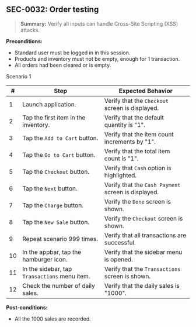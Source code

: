 ## **SEC-0032:** Order testing  

> **Summary:** Verify all inputs can handle Cross-Site Scripting (XSS) attacks.  <br>

**Preconditions:** 
 - Standard user must be logged in in this session.  
 - Products and inventory must not be empty, enough for 1 transaction.  
 - All orders had been cleared or is empty.  

Scenario 1 

 | \# | Step | Expected Behavior | 
 |----|------|-------------------| 
 |  1 | Launch application.                    | Verify that the `Checkout` screen is displayed. | 
 |  2 | Tap the first item in the inventory.   | Verify that the default quantity is "1". | 
 |  3 | Tap the `Add to Cart` button.          | Verify that the item count increments by "1". | 
 |  4 | Tap the `Go to Cart` button.           | Verify that the total item count is "1". | 
 |  5 | Tap the `Checkout` button.             | Verify that `Cash` option is highlighted.  | 
 |  6 | Tap the `Next` button.                 | Verify that the `Cash Payment` screen is displayed. | 
 |  7 | Tap the `Charge` button.               | Verify the `Done` screen is shown. | 
 |  8 | Tap the `New Sale` button.             | Verify the `Checkout` screen  is shown. | 
 |  9 | Repeat scenario 999 times.             | Verify that all transactions are successful. |  
 | 10 | In the appbar, tap the hamburger icon. | Verify that the sidebar menu is opened. |   
 | 11 | In the sidebar, tap `Transactions` menu item. | Verify that the `Transactions` screen is shown. |   
 | 12 | Check the number of daily sales. | Verify that the daily sales is "1000". |    

**Post-conditions:**  

 - All the 1000 sales are recorded.
